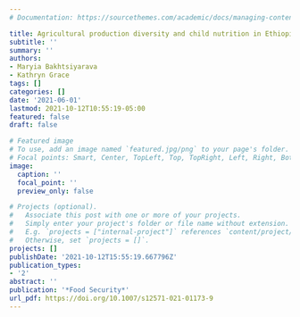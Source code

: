 ```yaml
---
# Documentation: https://sourcethemes.com/academic/docs/managing-content/

title: Agricultural production diversity and child nutrition in Ethiopia
subtitle: ''
summary: ''
authors:
- Maryia Bakhtsiyarava
- Kathryn Grace
tags: []
categories: []
date: '2021-06-01'
lastmod: 2021-10-12T10:55:19-05:00
featured: false
draft: false

# Featured image
# To use, add an image named `featured.jpg/png` to your page's folder.
# Focal points: Smart, Center, TopLeft, Top, TopRight, Left, Right, BottomLeft, Bottom, BottomRight.
image:
  caption: ''
  focal_point: ''
  preview_only: false

# Projects (optional).
#   Associate this post with one or more of your projects.
#   Simply enter your project's folder or file name without extension.
#   E.g. `projects = ["internal-project"]` references `content/project/deep-learning/index.md`.
#   Otherwise, set `projects = []`.
projects: []
publishDate: '2021-10-12T15:55:19.667796Z'
publication_types:
- '2'
abstract: ''
publication: '*Food Security*'
url_pdf: https://doi.org/10.1007/s12571-021-01173-9
---
```

